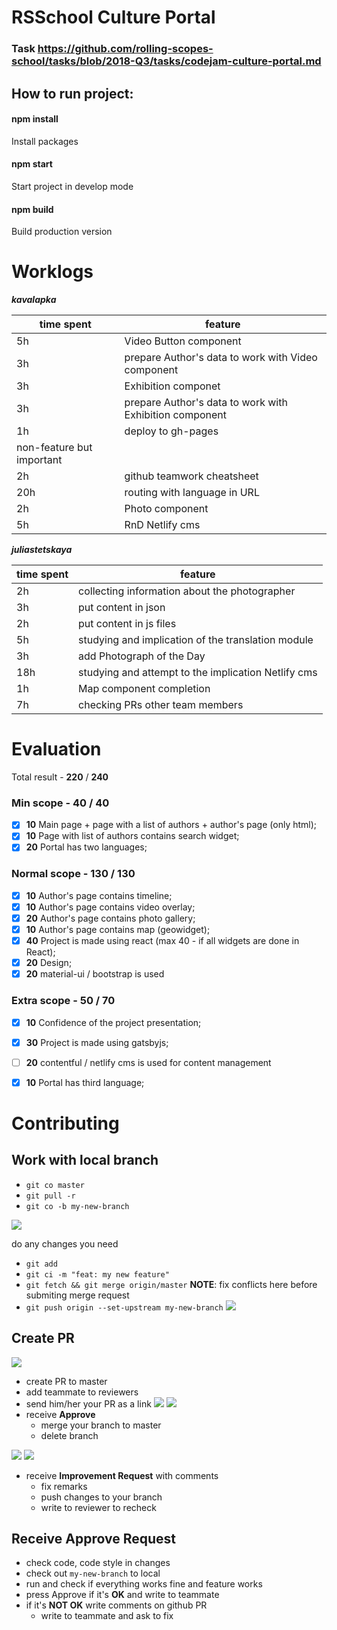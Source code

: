 # RSSchool Culture Portal

### Task https://github.com/rolling-scopes-school/tasks/blob/2018-Q3/tasks/codejam-culture-portal.md

## How to run project:
#### npm install
Install packages

#### npm start
Start project in develop mode

#### npm build
Build production version
 
 
# Worklogs

***kavalapka***

| time spent| feature |
|-----------| --------|
| 5h | Video Button component |
| 3h | prepare Author's data to work with Video component |
| 3h | Exhibition componet |
| 3h | prepare Author's data to work with Exhibition component |
| 1h | deploy to gh-pages|
| non-feature but important|
| 2h | github teamwork cheatsheet |
| 20h| routing with language in URL|
| 2h | Photo component |
| 5h | RnD Netlify cms |

 
***juliastetskaya***

| time spent| feature |
|-----------| --------|
| 2h | collecting information about the photographer |
| 3h | put content in json |
| 2h | put content in js files |
| 5h | studying and implication of the translation module |
| 3h | add Photograph of the Day |
| 18h | studying and attempt to the implication Netlify cms |
| 1h | Map component completion |
| 7h | checking PRs other team members |
 

# Evaluation

Total result - **220** / **240**

### Min scope - **40** / **40**
- [x] **10** Main page + page with a list of authors + author's page (only html);
- [x] **10** Page with list of authors contains search widget;
- [x] **20** Portal has two languages;

### Normal scope - **130** / **130**
- [x] **10** Author's page contains timeline;
- [x] **10** Author's page contains video overlay;
- [x] **20** Author's page contains photo gallery;
- [x] **10** Author's page contains map (geowidget);
- [x] **40** Project is made using react (max 40 - if all widgets are done in React);
- [x] **20** Design;
- [x] **20** material-ui / bootstrap is used 

### Extra scope - **50**  / **70**
- [x] **10** Confidence of the project presentation;
- [x] **30** Project is made using gatsbyjs;
- [ ] **20** contentful / netlify cms is used for content management
- [x] **10** Portal has third language;


# Contributing

## Work with local branch

* `git co master`
* `git pull -r`
* `git co -b my-new-branch`

![](https://i.imgur.com/hREp2sG.png)

do any changes you need

* `git add`
* `git ci -m "feat: my new feature"`
* `git fetch && git merge origin/master` 
**NOTE**: fix conflicts here before submiting merge request
* `git push origin --set-upstream my-new-branch`
![](https://i.imgur.com/0w58vo8.png)

## Create PR
![](https://i.imgur.com/di3vBuL.png)
* create PR to master
* add teammate to reviewers
* send him/her your PR as a link
![](https://i.imgur.com/VBlaXjq.png)
![](https://i.imgur.com/iRVClVU.png)
* receive __Approve__
  * merge your branch to master
  * delete branch
  
![](https://i.imgur.com/604Sxw2.png)
![](https://i.imgur.com/nIU4QSV.png)
* receive __Improvement Request__ with comments
  * fix remarks
  * push changes to your branch
  * write to reviewer to recheck

## Receive Approve Request
* check code, code style in changes
* check out `my-new-branch` to local
* run and check if everything works fine and feature works
* press Approve if it's __OK__ and write to teammate
* if it's __NOT OK__ write comments on github PR
  * write to teammate and ask to fix 

